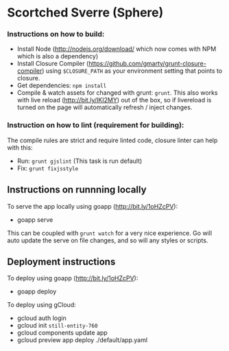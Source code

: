 # Scortched Sverre (Sphere)

### Instructions on how to build:

* Install Node (http://nodejs.org/download/ which now comes with NPM which is also a dependency)
* Install Closure Compiler (https://github.com/gmarty/grunt-closure-compiler) using `$CLOSURE_PATH` as your environment setting that points to closure.
* Get dependencies: `npm install`
* Compile & watch assets for changed with grunt: `grunt`.  This also works with live reload (http://bit.ly/IKI2MY) out of the box, so if livereload is turned on the page will automatically refresh / inject changes.


### Instruction on how to lint (requirement for building):

The compile rules are strict and require linted code, closure linter can help with this:
* Run: `grunt gjslint` (This task is run default)
* Fix: `grunt fixjsstyle`

## Instructions on runnning locally

To serve the app locally using goapp (http://bit.ly/1oHZcPV):
* goapp serve

This can be coupled with `grunt watch` for a very nice experience. Go will auto update the serve on file changes, and so will any styles or scripts.

## Deployment instructions

To deploy using goapp (http://bit.ly/1oHZcPV):
* goapp deploy

To deploy using gCloud:
* gcloud auth login
* gcloud init `still-entity-760`
* gcloud components update app
* gcloud preview app deploy ./default/app.yaml
